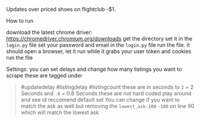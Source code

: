 Updates over priced shoes on flightclub -$1.

How to run

download the latest chrome driver: https://chromedriver.chromium.org/downloads
get the directory
set it in the `login.py` file
set your password and email in the `login.py` file
run the file.
it should open a browser, let it run while it grabs your user token and cookies
run the file

Settings:
you can set delays and change how many listings you want to scrape
these are tagged under
> #updatedelay
> #listingdelay
> #listingcount
 these are in seconds to `2` = 2 Seconds and `.8` = 0.8 Seconds
> these are not hard coded play around and see id reccomend default set
You can change if you want to match the ask as well but removing the `lowest_ask-100` `-100` on line 90 which will match the lowest ask
